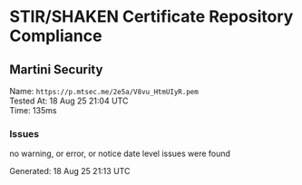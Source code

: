 # STIR/SHAKEN Certificate Repository Compliance

## Martini Security

Name: `https://p.mtsec.me/2e5a/V8vu_HtmUIyR.pem`\
Tested At: 18 Aug 25 21:04 UTC\
Time: 135ms

### Issues

no warning, or error, or notice date level issues were found

Generated: 18 Aug 25 21:13 UTC